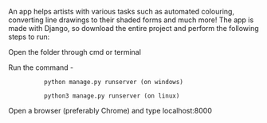 An app helps artists with various tasks such as automated colouring, converting line drawings to their shaded forms and much more! The app is made with Django, so download the entire project and perform the following steps to run:

Open the folder through cmd or terminal

Run the command -

              python manage.py runserver (on windows)

              python3 manage.py runserver (on linux)
Open a browser (preferably Chrome) and type localhost:8000
